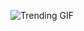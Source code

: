 
<!-- GIF_SECTION -->
![Trending GIF](https://media2.giphy.com/media/v1.Y2lkPThiYjIxNzcybGRpcTUwdTd3OHNpZWZ5MjA1NndlYjV4czVydDN1ZHU4OGo2aXJzcyZlcD12MV9naWZzX3NlYXJjaCZjdD1n/aHiv481xki1WdhQonS/giphy.gif)
<!-- END_GIF_SECTION -->
